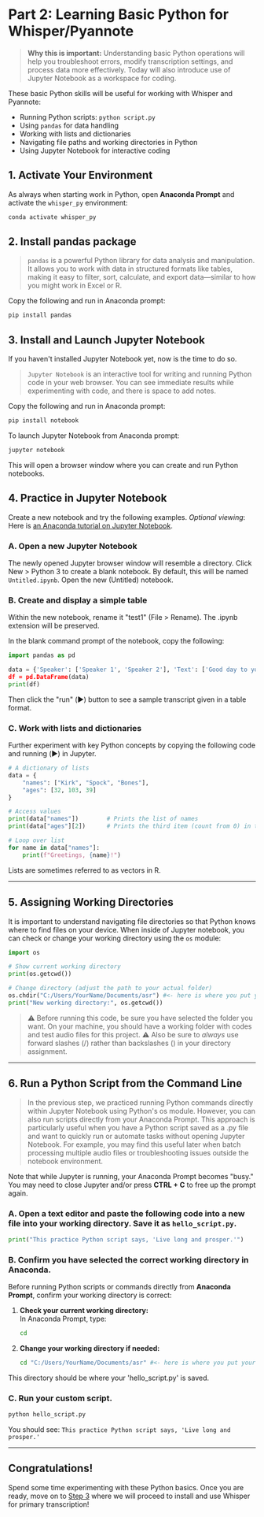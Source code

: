 # **Part 2: Learning Basic Python for Whisper/Pyannote**

> **Why this is important:** Understanding basic Python operations will help you troubleshoot errors, modify transcription settings, and process data more effectively. Today will also introduce use of Jupyter Notebook as a workspace for coding.

These basic Python skills will be useful for working with Whisper and Pyannote:

- Running Python scripts: `python script.py`
- Using `pandas` for data handling
- Working with lists and dictionaries
- Navigating file paths and working directories in Python
- Using Jupyter Notebook for interactive coding

## **1. Activate Your Environment**

As always when starting work in Python, open **Anaconda Prompt** and activate the `whisper_py` environment:

```sh
conda activate whisper_py
```

## **2. Install pandas package**

> `pandas` is a powerful Python library for data analysis and manipulation. It allows you to work with data in structured formats like tables, making it easy to filter, sort, calculate, and export data—similar to how you might work in Excel or R.

Copy the following and run in Anaconda prompt:

```sh
pip install pandas
```

## **3. Install and Launch Jupyter Notebook**

If you haven't installed Jupyter Notebook yet, now is the time to do so.

> `Jupyter Notebook` is an interactive tool for writing and running Python code in your web browser. You can see immediate results while experimenting with code, and there is space to add notes.

Copy the following and run in Anaconda prompt:

```sh
pip install notebook
```

To launch Jupyter Notebook from Anaconda prompt:

```sh
jupyter notebook
```

This will open a browser window where you can create and run Python notebooks.

## **4. Practice in Jupyter Notebook**

Create a new notebook and try the following examples.
*Optional viewing*: Here is [an Anaconda tutorial on Jupyter Notebook](https://freelearning.anaconda.cloud/get-started-with-anaconda/18571).

### **A. Open a new Jupyter Notebook**

The newly opened Jupyter browser window will resemble a directory.
Click New > Python 3 to create a blank notebook. By default, this will be named `Untitled.ipynb`.
Open the new (Untitled) notebook.

### **B. Create and display a simple table**

Within the new notebook, rename it "test1" (File > Rename). The .ipynb extension will be preserved.

In the blank command prompt of the notebook, copy the following:

```python
import pandas as pd

data = {'Speaker': ['Speaker 1', 'Speaker 2'], 'Text': ['Good day to you, sir!', 'Fine day to you, ma'am.']}
df = pd.DataFrame(data)
print(df)
```

Then click the "run" (▶️) button to see a sample transcript given in a table format.

### **C. Work with lists and dictionaries**

Further experiment with key Python concepts by copying the following code and running (▶️) in Jupyter.

```python
# A dictionary of lists
data = {
    "names": ["Kirk", "Spock", "Bones"],
    "ages": [32, 103, 39]
}

# Access values
print(data["names"])        # Prints the list of names
print(data["ages"][2])      # Prints the third item (count from 0) in the list of ages

# Loop over list
for name in data["names"]:
    print(f"Greetings, {name}!")
```

Lists are sometimes referred to as vectors in R.

---

## **5. Assigning Working Directories**

It is important to understand navigating file directories so that Python knows where to find files on your device. When inside of Jupyter notebook, you can check or change your working directory using the `os` module:

```python
import os

# Show current working directory
print(os.getcwd())

# Change directory (adjust the path to your actual folder)
os.chdir("C:/Users/YourName/Documents/asr") #<- here is where you put your test folder!
print("New working directory:", os.getcwd())
```

> ⚠️ Before running this code, be sure you have selected the folder you want. On your machine, you should have a working folder with codes and test audio files for this project.
> ⚠️ Also be sure to *always* use forward slashes (/) rather than backslashes (\) in your directory assignment.

---

## **6. Run a Python Script from the Command Line**

> In the previous step, we practiced running Python commands directly within Jupyter Notebook using Python's os module. However, you can also run scripts directly from your Anaconda Prompt. This approach is particularly useful when you have a Python script saved as a .py file and want to quickly run or automate tasks without opening Jupyter Notebook. For example, you may find this useful later when batch processing multiple audio files or troubleshooting issues outside the notebook environment.

Note that while Jupyter is running, your Anaconda Prompt becomes "busy." You may need to close Jupyter and/or press **CTRL + C** to free up the prompt again.

### **A. Open a text editor and paste the following code into a new file into your working directory. Save it as `hello_script.py`.**

```python
print("This practice Python script says, 'Live long and prosper.'")
```

### **B. Confirm you have selected the correct working directory in Anaconda.**

Before running Python scripts or commands directly from **Anaconda Prompt**, confirm your working directory is correct:

1. **Check your current working directory:**  
   In Anaconda Prompt, type:
   ```sh
   cd
   ```

2. **Change your working directory if needed:**

   ```sh
   cd "C:/Users/YourName/Documents/asr" #<- here is where you put your desired directory!
   ```

This directory should be where your 'hello_script.py' is saved.

### **C. Run your custom script.**

```sh
python hello_script.py
```

You should see: `This practice Python script says, 'Live long and prosper.'`

---

## Congratulations!

Spend some time experimenting with these Python basics. Once you are ready, move on to [Step 3](python_for_asr_tutorial_day3.md) where we will proceed to install and use Whisper for primary transcription!